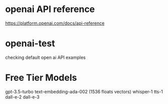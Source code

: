 # openai API reference
https://platform.openai.com/docs/api-reference

# openai-test
checking default open ai API examples

# Free Tier Models
gpt-3.5-turbo
text-embedding-ada-002  (1536 floats vectors)
whisper-1
tts-1
dall-e-2
dall-e-3
